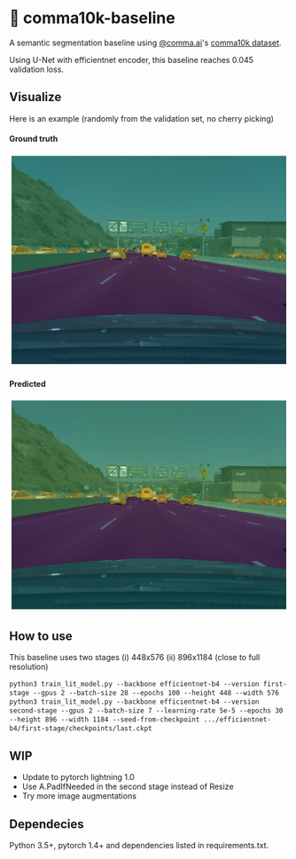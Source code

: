 # 🚗 comma10k-baseline 

A semantic segmentation baseline using [@comma.ai](https://github.com/commaai)'s [comma10k dataset](https://github.com/commaai/comma10k).

Using U-Net with efficientnet encoder, this baseline reaches 0.045 validation loss.

## Visualize
Here is an example (randomly from the validation set, no cherry picking)
#### Ground truth 
![Ground truth](example.png)
#### Predicted
![Prediction](example_pred.png)


## How to use
This baseline uses two stages (i) 448x576 (ii) 896x1184 (close to full resolution)
```
python3 train_lit_model.py --backbone efficientnet-b4 --version first-stage --gpus 2 --batch-size 28 --epochs 100 --height 448 --width 576
python3 train_lit_model.py --backbone efficientnet-b4 --version second-stage --gpus 2 --batch-size 7 --learning-rate 5e-5 --epochs 30 --height 896 --width 1184 --seed-from-checkpoint .../efficientnet-b4/first-stage/checkpoints/last.ckpt
```

## WIP
- Update to pytorch lightning 1.0
- Use A.PadIfNeeded in the second stage instead of Resize
- Try more image augmentations


## Dependecies
Python 3.5+, pytorch 1.4+ and dependencies listed in requirements.txt.